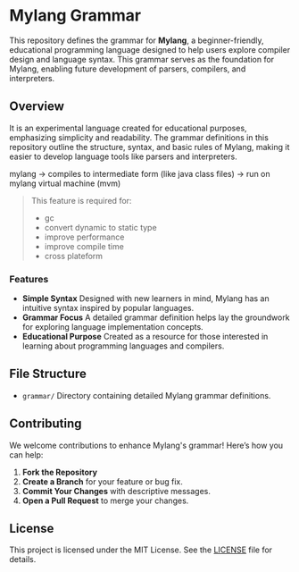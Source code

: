 # Mylang Grammar
This repository defines the grammar for **Mylang**, a beginner-friendly, educational programming language designed to help users explore compiler design and language syntax. This grammar serves as the foundation for Mylang, enabling future development of parsers, compilers, and interpreters.

## Overview
It is an experimental language created for educational purposes, emphasizing simplicity and readability. The grammar definitions in this repository outline the structure, syntax, and basic rules of Mylang, making it easier to develop language tools like parsers and interpreters.


mylang -> compiles to intermediate form (like java class files) -> run on mylang virtual machine (mvm)
> This feature is required for:
> - gc
> - convert dynamic to static type
> - improve performance
> - improve compile time 
> - cross plateform

### Features
- **Simple Syntax** Designed with new learners in mind, Mylang has an intuitive syntax inspired by popular languages.
- **Grammar Focus** A detailed grammar definition helps lay the groundwork for exploring language implementation concepts.
- **Educational Purpose** Created as a resource for those interested in learning about programming languages and compilers.


## File Structure
- `grammar/` Directory containing detailed Mylang grammar definitions.

## Contributing
We welcome contributions to enhance Mylang's grammar! Here’s how you can help:
1. **Fork the Repository**
2. **Create a Branch** for your feature or bug fix.
3. **Commit Your Changes** with descriptive messages.
4. **Open a Pull Request** to merge your changes.


## License
This project is licensed under the MIT License. See the [LICENSE](LICENSE) file for details.
